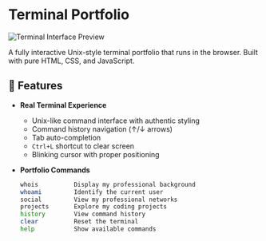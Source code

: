 # Terminal Portfolio

![Terminal Interface Preview](https://github.com/user-attachments/assets/f32f2eee-ee4f-418a-9e59-6bc29b42125b)


A fully interactive Unix-style terminal portfolio that runs in the browser. Built with pure HTML, CSS, and JavaScript.

## 🚀 Features

- **Real Terminal Experience**
  - Unix-like command interface with authentic styling
  - Command history navigation (↑/↓ arrows)
  - Tab auto-completion
  - `Ctrl+L` shortcut to clear screen
  - Blinking cursor with proper positioning

- **Portfolio Commands**
  ```bash
  whois          Display my professional background
  whoami         Identify the current user
  social         View my professional networks
  projects       Explore my coding projects
  history        View command history
  clear          Reset the terminal
  help           Show available commands
